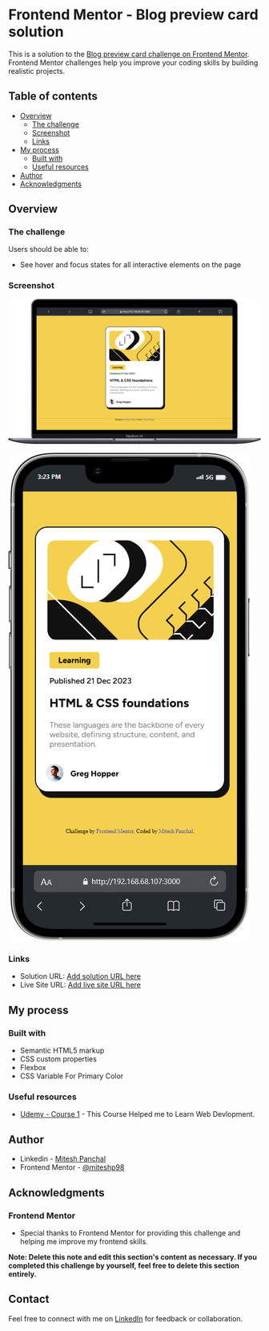 # Frontend Mentor - Blog preview card solution

This is a solution to the [Blog preview card challenge on Frontend Mentor](https://www.frontendmentor.io/challenges/blog-preview-card-ckPaj01IcS). Frontend Mentor challenges help you improve your coding skills by building realistic projects. 

## Table of contents

- [Overview](#overview)
  - [The challenge](#the-challenge)
  - [Screenshot](#screenshot)
  - [Links](#links)
- [My process](#my-process)
  - [Built with](#built-with)
  - [Useful resources](#useful-resources)
- [Author](#author)
- [Acknowledgments](#acknowledgments)

## Overview

### The challenge

Users should be able to:

- See hover and focus states for all interactive elements on the page

### Screenshot

![](./design_screenshot/Macbook_screenshot.png)

![](./design_screenshot/Iphone_screenshot.png)


### Links

- Solution URL: [Add solution URL here](https://github.com/miteshp98/blog-preview-card-main)
- Live Site URL: [Add live site URL here](https://your-live-site-url.com)

## My process

### Built with

- Semantic HTML5 markup
- CSS custom properties
- Flexbox
- CSS Variable For Primary Color

### Useful resources

- [Udemy - Course 1](https://www.udemy.com/share/101W9C3@QJfMAYeWW-ZciTEqJuAPKNnI9p3Zv1cfWCX5KXp-i_-u7sMyfa9_jAe-TSdh0IRMwA==/) - This Course Helped me to Learn Web Devlopment.

## Author

- Linkedin - [Mitesh Panchal](https://www.linkedin.com/in/mitesh-panchal-356558126/)
- Frontend Mentor - [@miteshp98](https://www.frontendmentor.io/profile/miteshp98)


## Acknowledgments

### Frontend Mentor
- Special thanks to Frontend Mentor for providing this challenge and helping me improve my frontend skills.

**Note: Delete this note and edit this section's content as necessary. If you completed this challenge by yourself, feel free to delete this section entirely.**

## Contact

Feel free to connect with me on [LinkedIn](https://www.linkedin.com/in/mitesh-panchal-356558126/)  for feedback or collaboration.
